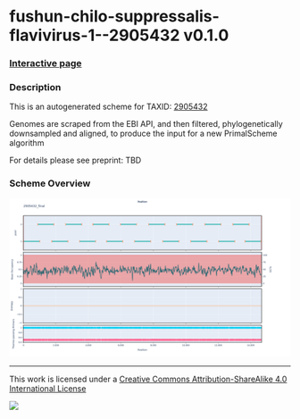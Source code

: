 # fushun-chilo-suppressalis-flavivirus-1--2905432 v0.1.0

### [Interactive page](https://chrisgkent.github.io/schemes/fushun-chilo-suppressalis-flavivirus-1--2905432-1000-v0.1.0)

### Description

This is an autogenerated scheme for TAXID: [2905432](https://www.ncbi.nlm.nih.gov/Taxonomy/Browser/wwwtax.cgi?mode=Info&id=2905432&lvl=3&lin=f&keep=1&srchmode=1&unlock)

Genomes are scraped from the EBI API, and then filtered, phylogenetically downsampled and aligned, to produce the input for a new PrimalScheme algorithm

For details please see preprint: TBD

### Scheme Overview

![Alt text](work/2905432_final.png '2905432_final.png')

------------------------------------------------------------------------

This work is licensed under a [Creative Commons Attribution-ShareAlike 4.0 International License](http://creativecommons.org/licenses/by-sa/4.0/) 

![](https://i.creativecommons.org/l/by-sa/4.0/88x31.png)